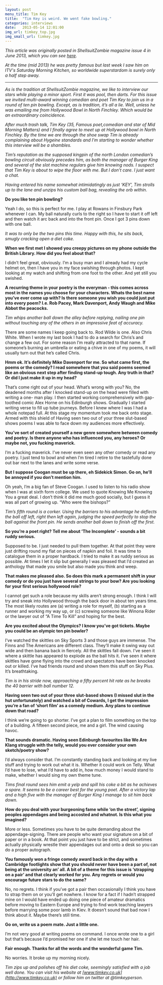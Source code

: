 ```yaml
---
layout: post
menu_title: Tim Key
title:  "Tim Key is weird. We went fake bowling."
categories: interviews
date:   2013-05-14 12:01:00
img_url: timkey_top.jpg
img_small_url: timkey.jpg
---
```


_This article was originally posted in ShellsuitZombie magazine issue 4 in June 2013, which you can see [here](http://shellsuitzombie.co.uk/magazine/)._

_At the time (mid 2013) he was pretty famous but last week I saw him on ITV's Saturday Morning Kitchen, so worldwide superstardom is surely only a half step away._

---- 

_As is the tradition at ShellsuitZombie magazine, we like to interview our stars while playing a minor sport. First it was pool, then darts. For this issue we invited multi-award winning comedian and poet Tim Key to join us in a round of ten pin bowling. Except, as is tradition, it’s all a lie. Well, unless he was emailing me from Hollywood Bowl in North Finchley. Which would be an extraordinary coincidence._

_After much trash talk, Tim Key (35, Famous poet,comedian and star of Mid Morning Matters) and I finally agree to meet up at Hollywood bowl in North Finchley. By the time we are through the shoe swap Tim is already complaining about Hygeine standards and I’m starting to wonder whether this interview will be a shambles._

_Tim’s reputation as the supposed kingpin of the north London comedian’s bowling circuit obviously precedes him, as both the manager of Burger King and several of the slot machine regulars give him knowing nods. I suspect that Tim Key is about to wipe the floor with me. But I don’t care. I just want a chat._

_Having entered his name somewhat intimidatingly as just ‘KEY’, Tim strolls up to the lane and unzips his custom ball bag, revealing the orb within._

__Do you like ten pin bowling?__

Yeah I do, so this is perfect for me. I play at Rowans in Finsbury Park whenever I can. My ball naturally curls to the right so I have to start it off left and then watch it arc back and into the front pin. Once I got 3 pins down with one ball.

_It was to only be the two pins this time. Happy with this, he sits back, smugly cracking open a diet coke._

__When we first met I showed you creepy pictures on my phone outside the British Library. How did you feel about that?__

I didn’t feel great, obviously. I’m a busy man and I already had my cycle helmet on, then I have you in my face swishing through photos. I kept looking at my watch and shifting from one foot to the other. And yet still you swished.

__A recurring theme in your poetry is the everyman - this comes across most in the names you choose for your characters. Whats the best name you’ve ever come up with? Is there someone you wish you could just put into every poem? I.e. Rob Pacey, Mark Davenport, Andy Waugh and Mike Abbot the peacocks.__

_Tim whips another ball down the alley before replying, nailing one pin without touching any of the others in an impressive feat of accuracy._

There are some names I keep going back to. Rod Wilde is one. Also Chris White. When I wrote my last book I had to do a search for Chris’s and change a few out. For some reason I’m really attracted to that name. If someone’s burning an umbrella or eating a chive in one of my poems, it will usually turn out that he’s called Chris.

__Hmm ok. It’s definitely Mike Davenport for me. So what came first, the poems or the comedy? I read somewhere that you said poems seemed like an obvious next step after finding stand-up tough. Any truth in that? Or did I just make it up in my head?__

That’s come right out of your head. What’s wrong with you? No, the deadened months after I knocked stand-up on the head were filled with writing a one- man play. I then started working comprehensively with gap-toothed comic Alex Horne on his Edinburgh shows. Gradually I started writing verse to fill up tube journeys. Before I knew where I was I had a whole notepad full. At this stage my momentum took me back onto stage. Armed with this shield of Having seen two out of your three slut-based shows poems I was able to face down my audiences more effectively.

__You’ve sort of created yourself a new genre somewhere between comedy and poetry. Is there anyone who has influenced you, any heroes? Or maybe not, you fucking maverick.__

I’m a fucking maverick. I’ve never even seen any other comedy or read any poetry. I just tend to bowl and when I’m tired I retire to the tastefully done out bar next to the lanes and write some verse.

__But I suppose Coogan must be up there, eh Sidekick Simon. Go on, he’ll be annoyed if you don’t mention him.__

Oh yeah, I’m a big fan of Steve Coogan. I used to listen to his radio show when I was at sixth form college. We used to quote Knowing Me Knowing You a great deal. I don’t think it did me much good socially, but I guess it was all part of growing up. “Who were the bishops?”

_Tim’s fifth round is a corker. Using the barriers to his advantage he deflects the ball off left, right then left again, judging the speed perfectly to stop the ball against the front pin. He sends another ball down to finish off the first._

__So you’re a poet right? Tell me about ‘The Incomplete’ - sounds a bit ruddy serious.__

Supposed to be. I just needed to pull them together. At that point they were just drifting round my flat on pieces of napkin and foil. It was time to catalogue them in a proper hardback. I tried to make it as ruddy serious as possible. At times I let it slip but generally I was pleased that I’d created an anthology that made you smile but also made you think and weep.

__That makes me pleased also. So does this mark a permanent shift in your comedy or do you just have several strings to your bow? Are you looking for your first serious hollywood role?__

I cannot get such a role because my skills aren’t strong enough. I think I will try and sneak into Hollywood through the back door in about ten years time. The most likely routes are (a) writing a role for myself, (b) starting as a runner and working my way up, or (c) screwing someone like Winona Rider or the lawyer out of “A Time To Kill” and hoping for the best.

__Are you excited about the Olympics? I know you’ve got tickets. Maybe you could be an olympic ten pin bowler?__

I’ve watched the skittles on Sky Sports 3 and those guys are immense. The Finns and The Americans are different class. They’ll make it swing way out wide and then banana back in fiercely. All the skittles fall down. I’ve seen it where a skittle has appeared to explode as the ball hits it. I’ve seen it where skittles have gone flying into the crowd and spectators have been knocked out or killed. I’ve had friends round and shown them this stuff on Sky Plus. It’s breathtaking.

_Tim is in his stride now, approaching a fifty percent hit rate as he breaks the 40 barrier with ball number 12._

__Having seen two out of your three slut-based shows (I missed slut in the hut unfortunately) and watched a bit of Cowards, I get the impression you’re a fan of ‘short film’ as a comedy medium. Any plans to continue down that road?__

I think we’re going to go shorter. I’ve got a plan to film something on the top of a building. A fifteen second piece, me and a girl. The wind causing havoc.

__That sounds dramatic. Having seen Edinburgh favourites like We Are Klang struggle with the telly, would you ever consider your own sketch/poetry show?__

I’d always consider that. I’m constantly standing back and looking at my live stuff and trying to work out what it is. Whether it could work on Telly. What I’d have to lose, what I’d have to add in, how much money I would stand to make, whether I would sing my own theme tune.

_Tims final round sees him emit a yelp and spill his coke a bit as he achieves a spare. It seems to be a career best for the young poet. After a victory lap and a high five with the manager of Burger King I manage to sit him back down._

__How do you deal with your burgeoning fame while ‘on the street’, signing peoples appendages and being accosted and whatnot. Is this what you imagined?__

More or less. Sometimes you have to be quite demanding about the appendage-signing. There are people who want your signature on a bit of paper or in a book. At that point you just have to be strict, and sometimes actually physically wrestle their appendages out and onto a desk so you can do a proper autograph.

__You famously won a fringe comedy award back in the day with a Cambridge footlights show that you should never have been a part of, not being at the university an’ all. A bit of a theme for this issue is ‘strapping on a pair’ and that clearly worked for you. Any regrets or would you encourage future stars to do the same?__

No, no regrets. I think if you’ve got a pair then occasionally I think you have to strap them on or you’ll get nowhere. I know for a fact if I hadn’t strapped mine on I would have ended up doing one piece of amateur dramatics before moving to Eastern Europe and trying to find work teaching lawyers before marrying some poor lamb in Kiev. It doesn’t sound that bad now I think about it. Maybe there’s still time.

__Go on, write us a poem mate. Just a little one.__

I’m not very good at writing poems on command. I once wrote one to a girl but that’s because I’d promised her one if she let me touch her hair.

__Fair enough. Thanks for all the words and the wonderful game Tim.__

No worries. It broke up my morning nicely.

_Tim zips up and polishes off his diet coke, seemingly satisfied with a job well done. You can visit his website at [www.timkey.co.uk](http://www.timkey.co.uk) or follow him on twitter at @timkeyperson._